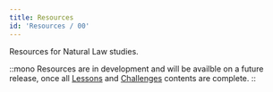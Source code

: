 ```yaml
---
title: Resources
id: 'Resources / 00'
---
```

Resources for Natural Law studies.

::mono
Resources are in development and will be availble on a future release, once all [Lessons](/lessons/index) and [Challenges](/Challenges/index) contents are complete.
::